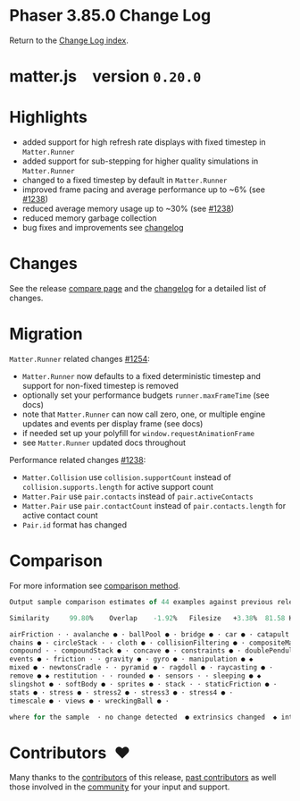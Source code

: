 # Phaser 3.85.0 Change Log

Return to the [Change Log index](CHANGELOG-v3.85.md).

# matter.js version `0.20.0`

# Highlights

* added support for high refresh rate displays with fixed timestep in `Matter.Runner`
* added support for sub-stepping for higher quality simulations in `Matter.Runner`
* changed to a fixed timestep by default in `Matter.Runner`
* improved frame pacing and average performance up to ~6% (see [#1238](https://github.com/liabru/matter-js/pull/1238))
* reduced average memory usage up to ~30% (see [#1238](https://github.com/liabru/matter-js/pull/1238))
* reduced memory garbage collection
* bug fixes and improvements see [changelog](https://github.com/liabru/matter-js/blob/0.20.0/CHANGELOG.md)

# Changes

See the release [compare page](https://github.com/liabru/matter-js/compare/0.19.0...0.20.0) and the [changelog](https://github.com/liabru/matter-js/blob/0.20.0/CHANGELOG.md) for a detailed list of changes.

# Migration

`Matter.Runner` related changes [#1254](https://github.com/liabru/matter-js/pull/1254):

* `Matter.Runner` now defaults to a fixed deterministic timestep and support for non-fixed timestep is removed
* optionally set your performance budgets `runner.maxFrameTime` (see docs)
* note that `Matter.Runner` can now call zero, one, or multiple engine updates and events per display frame (see docs)
* if needed set up your polyfill for `window.requestAnimationFrame`
* see `Matter.Runner` updated docs throughout

Performance related changes [#1238](https://github.com/liabru/matter-js/pull/1238):

* `Matter.Collision` use `collision.supportCount` instead of `collision.supports.length` for active support count
* `Matter.Pair` use `pair.contacts` instead of `pair.activeContacts`
* `Matter.Pair` use `pair.contactCount` instead of `pair.contacts.length` for active contact count
* `Pair.id` format has changed

# Comparison

For more information see [comparison method](https://github.com/liabru/matter-js/pull/794).

```ocaml
Output sample comparison estimates of 44 examples against previous release matter-js@0.19.0:  

Similarity     99.80%    Overlap    -1.92%   Filesize   +3.38%  81.58 KB  

airFriction · · avalanche ● · ballPool ● · bridge ● · car ● · catapult ● · 
chains ● · circleStack · · cloth ● · collisionFiltering ● · compositeManipulation ● · 
compound · · compoundStack ● · concave ● · constraints ● · doublePendulum · · 
events ● · friction · · gravity ● · gyro ● · manipulation ● ◆ 
mixed ● · newtonsCradle · · pyramid ● · ragdoll ● · raycasting ● · 
remove ● ◆ restitution · · rounded ● · sensors · · sleeping ● ◆ 
slingshot ● · softBody ● · sprites ● · stack · · staticFriction ● · 
stats ● · stress ● · stress2 ● · stress3 ● · stress4 ● · 
timescale ● · views ● · wreckingBall ● ·   

where for the sample  · no change detected  ● extrinsics changed  ◆ intrinsics changed
```

# Contributors ♥︎

Many thanks to the [contributors](https://github.com/liabru/matter-js/compare/0.19.0...0.20.0) of this release, [past contributors](https://github.com/liabru/matter-js/graphs/contributors) as well those involved in the [community](https://github.com/liabru/matter-js/issues) for your input and support.